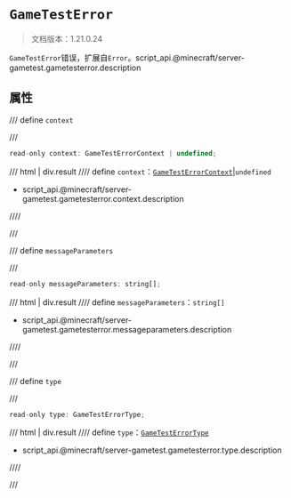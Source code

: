 # `GameTestError`

> 文档版本：1.21.0.24

`GameTestError`错误，扩展自`Error`。script_api.@minecraft/server-gametest.gametesterror.description

## 属性

/// define
`context`


///

```js
read-only context: GameTestErrorContext | undefined;
```

/// html | div.result
//// define
`context`：[`GameTestErrorContext`](./gametesterrorcontext.md)|`undefined`

- script_api.@minecraft/server-gametest.gametesterror.context.description


////

///


/// define
`messageParameters`


///

```js
read-only messageParameters: string[];
```

/// html | div.result
//// define
`messageParameters`：`string[]`

- script_api.@minecraft/server-gametest.gametesterror.messageparameters.description


////

///


/// define
`type`


///

```js
read-only type: GameTestErrorType;
```

/// html | div.result
//// define
`type`：[`GameTestErrorType`](./gametesterrortype.md)

- script_api.@minecraft/server-gametest.gametesterror.type.description


////

///

